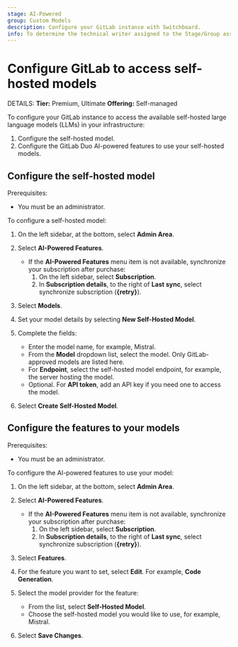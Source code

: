 ```yaml
---
stage: AI-Powered
group: Custom Models
description: Configure your GitLab instance with Switchboard.
info: To determine the technical writer assigned to the Stage/Group associated with this page, see https://handbook.gitlab.com/handbook/product/ux/technical-writing/#assignments
---
```


# Configure GitLab to access self-hosted models

DETAILS:
**Tier:** Premium, Ultimate
**Offering:** Self-managed

To configure your GitLab instance to access the available self-hosted large language
models (LLMs) in your infrastructure:

1. Configure the self-hosted model.
1. Configure the GitLab Duo AI-powered features to use your self-hosted models.

## Configure the self-hosted model

Prerequisites:

- You must be an administrator.

To configure a self-hosted model:

1. On the left sidebar, at the bottom, select **Admin Area**.
1. Select **AI-Powered Features**.
   - If the **AI-Powered Features** menu item is not available, synchronize your
     subscription after purchase:
     1. On the left sidebar, select **Subscription**.
     1. In **Subscription details**, to the right of **Last sync**, select
        synchronize subscription (**{retry}**).
1. Select **Models**.
1. Set your model details by selecting **New Self-Hosted Model**.
1. Complete the fields:
   - Enter the model name, for example, Mistral.
   - From the **Model** dropdown list, select the model. Only GitLab-approved models are listed here.
   - For **Endpoint**, select the self-hosted model endpoint, for example, the server hosting the model.
   - Optional. For **API token**, add an API key if you need one to access the model.

1. Select **Create Self-Hosted Model**.

## Configure the features to your models

Prerequisites:

- You must be an administrator.

To configure the AI-powered features to use your model:

1. On the left sidebar, at the bottom, select **Admin Area**.
1. Select **AI-Powered Features**.
   - If the **AI-Powered Features** menu item is not available, synchronize your
     subscription after purchase:
     1. On the left sidebar, select **Subscription**.
     1. In **Subscription details**, to the right of **Last sync**, select
        synchronize subscription (**{retry}**).
1. Select **Features**.
1. For the feature you want to set, select **Edit**.
   For example, **Code Generation**.
1. Select the model provider for the feature:
   - From the list, select **Self-Hosted Model**.
   - Choose the self-hosted model you would like to use, for example, Mistral.

1. Select **Save Changes**.
